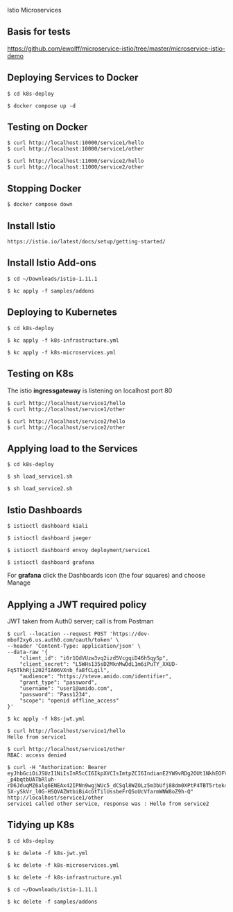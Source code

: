 Istio Microservices

## Basis for tests

https://github.com/ewolff/microservice-istio/tree/master/microservice-istio-demo

## Deploying Services to Docker

```
$ cd k8s-deploy

$ docker compose up -d
```

## Testing on Docker

```
$ curl http://localhost:10000/service1/hello
$ curl http://localhost:10000/service1/other

$ curl http://localhost:11000/service2/hello
$ curl http://localhost:11000/service2/other
```


## Stopping Docker

```
$ docker compose down
```


## Install Istio

```
https://istio.io/latest/docs/setup/getting-started/
```

## Install Istio Add-ons

```
$ cd ~/Downloads/istio-1.11.1

$ kc apply -f samples/addons
```

## Deploying to Kubernetes

```
$ cd k8s-deploy

$ kc apply -f k8s-infrastructure.yml

$ kc apply -f k8s-microservices.yml
```

## Testing on K8s

The istio **ingressgateway** is listening on localhost port 80

```
$ curl http://localhost/service1/hello
$ curl http://localhost/service1/other

$ curl http://localhost/service2/hello
$ curl http://localhost/service2/other
```


## Applying load to the Services

```
$ cd k8s-deploy

$ sh load_service1.sh

$ sh load_service2.sh
```

## Istio Dashboards

```
$ istioctl dashboard kiali

$ istioctl dashboard jaeger

$ istioctl dashboard envoy deployment/service1

$ istioctl dashboard grafana
```

For **grafana** click the Dashboards icon (the four squares) and choose Manage

## Applying a JWT required policy

JWT taken from Auth0 server; call is from Postman

```
$ curl --location --request POST 'https://dev-mbof2xy6.us.auth0.com/oauth/token' \
--header 'Content-Type: application/json' \
--data-raw '{
    "client_id": "i6r1QdVUzw3vq2izd5VcgqiD46h5qySp",
    "client_secret": "L5WHs135sD2MknMwDdL1m6iPuTY_XXUD-Fq5TkhRji202fIA06VXnb_faBfCLgil",
    "audience": "https://steve.amido.com/identifier",
    "grant_type": "password",
    "username": "user1@amido.com",
    "password": "Pass1234",
    "scope": "openid offline_access"
}'
```

```
$ kc apply -f k8s-jwt.yml

$ curl http://localhost/service1/hello
Hello from service1

$ curl http://localhost/service1/other
RBAC: access denied

$ curl -H "Authorization: Bearer eyJhbGciOiJSUzI1NiIsInR5cCI6IkpXVCIsImtpZCI6IndianE2YW9vRDg2OUt1NkhEOFVFZSJ9.eyJpc3MiOiJodHRwczovL2Rldi1tYm9mMnh5Ni51cy5hdXRoMC5jb20vIiwic3ViIjoiYXV0aDB8NjEyZTI2OWMxOWY4MGYwMDY5ZDQxY2NhIiwiYXVkIjpbImh0dHBzOi8vc3RldmUuYW1pZG8uY29tL2lkZW50aWZpZXIiLCJodHRwczovL2Rldi1tYm9mMnh5Ni51cy5hdXRoMC5jb20vdXNlcmluZm8iXSwiaWF0IjoxNjMwNTk0MzkwLCJleHAiOjE2MzA2ODA4OTAsImF6cCI6Imk2cjFRZFZVenczdnEyaXpkNVZjZ3FpRDQ2aDVxeVNwIiwic2NvcGUiOiJvcGVuaWQgcHJvZmlsZSBlbWFpbCBhZGRyZXNzIHBob25lIHN0ZXZlQUJDIHN0ZXZlREVGIGNuIHNjb3BlMSBvZmZsaW5lX2FjY2VzcyIsImd0eSI6InBhc3N3b3JkIn0.FkljO6nRiKf5hxeX6Xbuzn9cAOox6-_p4bqtbUATbRluh-rD6JduqMZ6alg6ENEAx42IPNn9wgjWUc5_dCSql8WZOLz5m3bUfj88dm0XPtP4TBT5rtek4_rgikGpY48gtwjfGmeBYj9MZ3VD8NB0Mfx4ilZryU9qXBdNYSxrlHCygo5qjEauWX0XgXFk6HVwA6G7qbQgFDDx0hpEWXA_DPvXgIHX0PWljXZG9U8PWj5CrIzoA2XAlN9kivMbDdjqh_sDYxzdhP1cPWMuiDlBvoy4Dw-5X-ySkVr_l0G-HSQVAZWtbiBi4cGtTilUssbeFrQSoUcVfarmWNW8oZ9h-Q" http://localhost/service1/other
service1 called other service, response was : Hello from service2
```

## Tidying up K8s

```
$ cd k8s-deploy

$ kc delete -f k8s-jwt.yml

$ kc delete -f k8s-microservices.yml

$ kc delete -f k8s-infrastructure.yml

$ cd ~/Downloads/istio-1.11.1

$ kc delete -f samples/addons
```
